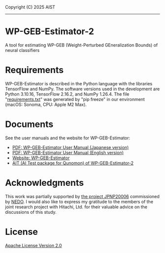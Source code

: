 Copyright (C) 2025 AIST  

---

# WP-GEB-Estimator-2

A tool for estimating WP-GEB (Weight-Perturbed GEneralization Bounds)
of neural classifiers

# Requirements

WP-GEB-Estimator is described in the Python language
with the libraries TensorFlow and NumPy.
The software versions used in the development are
Python 3.10.16, TensorFlow 2.16.2, and NumPy 1.26.4. 
The file "[requirements.txt](requirements.txt)" was generated by "pip freeze"
in our environment (macOS: Sonoma, CPU: Apple M2 Max).

# Documents

See the user manuals and the website for WP-GEB-Estimator:

* [PDF: WP-GEB-Estimator User Manual (Japanese version)](docs/WP-GEB-Estimator-User-Manual-jp.pdf)
* [PDF: WP-GEB-Estimator User Manual (English version)](docs/WP-GEB-Estimator-User-Manual-eng.pdf)
* [Website: WP-GEB-Estimator](https://staff.aist.go.jp/y-isobe/wp-geb-estimator/index.html)
* [AIT (AI Test package for Qunomon) of WP-GEB-Estimator-2](https://github.com/yoshinao-isobe/eval_model_classifier_image_stability_wpgeb)

# Acknowledgments

This work was partially supported by [the project JPNP20006](https://www.nedo.go.jp/activities/ZZJP_100176.html) commissioned by [NEDO](https://www.nedo.go.jp/). I would also like to express my gratitude to the members of the joint research project with Hitachi, Ltd. for their valuable advice on the discussions of this study.

# License

[Apache License Version 2.0](LICENSE.txt)
 
